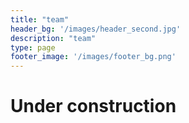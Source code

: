 ```yaml
---
title: "team"
header_bg: '/images/header_second.jpg'
description: "team"
type: page
footer_image: '/images/footer_bg.png'
---
```


# Under construction